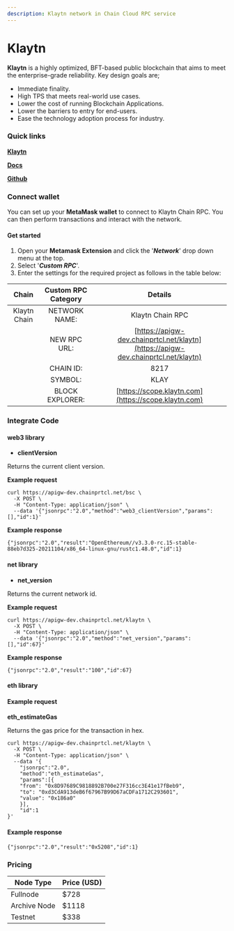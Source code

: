```yaml
---
description: Klaytn network in Chain Cloud RPC service
---
```


# Klaytn

**Klaytn** is a highly optimized, BFT-based public blockchain that aims to meet the enterprise-grade reliability. Key design goals are;

* Immediate finality.
* High TPS that meets real-world use cases.
* Lower the cost of running Blockchain Applications.
* Lower the barriers to entry for end-users.
* Ease the technology adoption process for industry.

### Quick links[​](https://docs.chain.com/docs/cloud/supported-chains/klaytn/#quick-links) <a href="#quick-links" id="quick-links"></a>

****[**Klaytn**](https://klaytn.foundation/)****

****[**Docs**](https://docs.klaytn.foundation/)****

****[**Github**](https://github.com/klaytn)****

### Connect wallet[​](https://docs.chain.com/docs/cloud/supported-chains/klaytn/#connect-wallet) <a href="#connect-wallet" id="connect-wallet"></a>

You can set up your **MetaMask wallet** to connect to Klaytn Chain RPC. You can then perform transactions and interact with the network.

#### Get started[​](https://docs.chain.com/docs/cloud/supported-chains/klaytn/#get-started) <a href="#get-started" id="get-started"></a>

1. Open your **Metamask Extension** and click the '_**Network**_' drop down menu at the top.
2. Select '_**Custom RPC**_'.
3. Enter the settings for the required project as follows in the table below:

|    Chain     | Custom RPC Category |                                      Details                                       |
| :----------: | :-----------------: | :--------------------------------------------------------------------------------: |
| Klaytn Chain |    NETWORK NAME:    |                                  Klaytn Chain RPC                                  |
|              |    NEW RPC URL:     | [https://apigw-dev.chainprtcl.net/klaytn](https://apigw-dev.chainprtcl.net/klaytn) |
|              |      CHAIN ID:      |                                        8217                                        |
|              |       SYMBOL:       |                                        KLAY                                        |
|              |   BLOCK EXPLORER:   |                [https://scope.klaytn.com](https://scope.klaytn.com)                |

### Integrate Code[​](https://docs.chain.com/docs/cloud/supported-chains/klaytn/#gnosis-1) <a href="#gnosis-1" id="gnosis-1"></a>

#### web3 library[​](https://docs.chain.com/docs/cloud/supported-chains/klaytn/#web3-library) <a href="#web3-library" id="web3-library"></a>

* **clientVersion**

Returns the current client version.

**Example request**[**​**](https://docs.chain.com/docs/cloud/supported-chains/klaytn/#example-request)

```
curl https://apigw-dev.chainprtcl.net/bsc \
  -X POST \
  -H "Content-Type: application/json" \
  --data '{"jsonrpc":"2.0","method":"web3_clientVersion","params":[],"id":1}'
```

**Example response**[**​**](https://docs.chain.com/docs/cloud/supported-chains/klaytn/#example-response)

```
{"jsonrpc":"2.0","result":"OpenEthereum//v3.3.0-rc.15-stable-88eb7d325-20211104/x86_64-linux-gnu/rustc1.48.0","id":1}
```

#### net library[​](https://docs.chain.com/docs/cloud/supported-chains/klaytn/#net-library) <a href="#net-library" id="net-library"></a>

* **net\_version**

Returns the current network id.

**Example request**[**​**](https://docs.chain.com/docs/cloud/supported-chains/klaytn/#example-request-1)

```
curl https://apigw-dev.chainprtcl.net/klaytn \
  -X POST \
  -H "Content-Type: application/json" \
  --data '{"jsonrpc":"2.0","method":"net_version","params":[],"id":67}'
```

**Example response**[**​**](https://www.ankr.com/docs/build-blockchain/chains/v2/gnosis/#example-response-1)

```
{"jsonrpc":"2.0","result":"100","id":67}
```

#### eth library[​](https://docs.chain.com/docs/cloud/supported-chains/klaytn/#eth-library) <a href="#eth-library" id="eth-library"></a>

#### Example request[​](https://docs.chain.com/docs/cloud/supported-chains/klaytn/#example-request-2) <a href="#example-request-2" id="example-request-2"></a>

**eth\_estimateGas**

Returns the gas price for the transaction in hex.

```
curl https://apigw-dev.chainprtcl.net/klaytn \
  -X POST \
  -H "Content-Type: application/json" \
  --data '{
    "jsonrpc":"2.0",
    "method":"eth_estimateGas",
    "params":[{
    "from": "0x8D97689C9818892B700e27F316cc3E41e17fBeb9",
    "to": "0xd3CdA913deB6f67967B99D67aCDFa1712C293601",
    "value": "0x186a0"
    }],
    "id":1
}'
```

#### Example response[​](https://docs.chain.com/docs/cloud/supported-chains/klaytn/#example-response-2) <a href="#example-response-2" id="example-response-2"></a>

```
{"jsonrpc":"2.0","result":"0x5208","id":1}
```

### Pricing[​](https://docs.chain.com/docs/cloud/supported-chains/klaytn/#pricing) <a href="#pricing" id="pricing"></a>

| Node Type             | Price (USD)          |
| --------------------- | ---------------------|
| Fullnode              | $728                 |
| Archive Node          | $1118                |
| Testnet               | $338                 |
